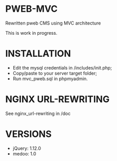 PWEB-MVC
========
Rewritten pweb CMS using MVC architecture

This is work in progress.

INSTALLATION
============

* Edit the mysql credentials in /includes/init.php;
* Copy/paste to your server target folder;
* Run mvc_pweb.sql in phpmyadmin.

NGINX URL-REWRITING
===================

See nginx_url-rewriting in /doc


VERSIONS
========

* jQuery: 1.12.0
* medoo: 1.0
